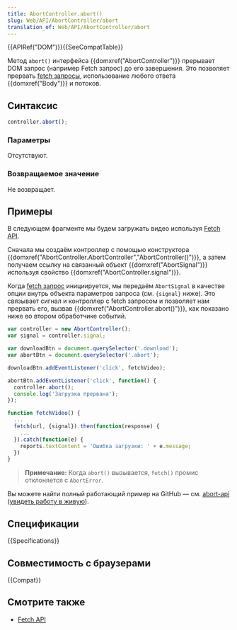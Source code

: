 ```yaml
---
title: AbortController.abort()
slug: Web/API/AbortController/abort
translation_of: Web/API/AbortController/abort
---
```


{{APIRef("DOM")}}{{SeeCompatTable}}

Метод `abort()` интерфейса {{domxref("AbortController")}} прерывает DOM запрос (например Fetch запрос) до его завершения. Это позволяет прервать [fetch запросы](/ru/docs/Web/API/WindowOrWorkerGlobalScope/fetch), использование любого ответа {{domxref("Body")}} и потоков.

## Синтаксис

```js
controller.abort();
```

### Параметры

Отсутствуют.

### Возвращаемое значение

Не возвращает.

## Примеры

В следующем фрагменте мы будем загружать видео используя [Fetch API](/ru/docs/Web/API/Fetch_API).

Сначала мы создаём контроллер с помощью конструктора {{domxref("AbortController.AbortController","AbortController()")}}, а затем получаем ссылку на связанный объект {{domxref("AbortSignal")}} используя свойство {{domxref("AbortController.signal")}}.

Когда [fetch запрос](/ru/docs/Web/API/WindowOrWorkerGlobalScope/fetch) инициируется, мы передаём `AbortSignal` в качестве опции внутрь объекта параметров запроса (см. `{signal}` ниже). Это связывает сигнал и контроллер с fetch запросом и позволяет нам прервать его, вызвав {{domxref("AbortController.abort()")}}, как показано ниже во втором обработчике событий.

```js
var controller = new AbortController();
var signal = controller.signal;

var downloadBtn = document.querySelector('.download');
var abortBtn = document.querySelector('.abort');

downloadBtn.addEventListener('click', fetchVideo);

abortBtn.addEventListener('click', function() {
  controller.abort();
  console.log('Загрузка прервана');
});

function fetchVideo() {
  ...
  fetch(url, {signal}).then(function(response) {
    ...
  }).catch(function(e) {
    reports.textContent = 'Ошибка загрузки: ' + e.message;
  })
}
```

> **Примечание:** Когда `abort()` вызывается, `fetch()` промис отклоняется с `AbortError`.

Вы можете найти полный работающий пример на GitHub — см. [abort-api](https://github.com/mdn/dom-examples/tree/master/abort-api) ([увидеть работу в живую](https://mdn.github.io/dom-examples/abort-api/)).

## Спецификации

{{Specifications}}

## Совместимость с браузерами

{{Compat}}

## Смотрите также

- [Fetch API](/ru/docs/Web/API/Fetch_API)
